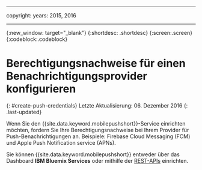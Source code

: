 
---

copyright:
 years: 2015, 2016

---

{:new_window: target="_blank"}
{:shortdesc: .shortdesc}
{:screen:.screen}
{:codeblock:.codeblock}

# Berechtigungsnachweise für einen Benachrichtigungsprovider konfigurieren
{: #create-push-credentials}
Letzte Aktualisierung: 06. Dezember 2016
{: .last-updated}

Wenn Sie den {{site.data.keyword.mobilepushshort}}-Service einrichten möchten, fordern Sie Ihre Berechtigungsnachweise bei Ihrem Provider für Push-Benachrichtigungen an. Beispiele: Firebase Cloud Messaging (FCM) und Apple Push Notification service (APNs). 

Sie können {{site.data.keyword.mobilepushshort}} entweder über das Dashboard **IBM Bluemix Services** oder mithilfe der [REST-APIs](https://mobile.{DomainName}/imfpush/) einrichten.
